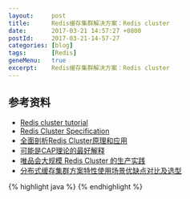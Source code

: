```yaml
---
layout:     post
title:      Redis缓存集群解决方案：Redis cluster
date:       2017-03-21 14:57:27 +0800
postId:     2017-03-21-14-57-27
categories: [blog]
tags:       [Redis]
geneMenu:   true
excerpt:    Redis缓存集群解决方案：Redis cluster
---
```




## 参考资料

* [Redis cluster tutorial](https://redis.io/topics/cluster-tutorial)
* [Redis Cluster Specification](https://redis.io/topics/cluster-spec)
* [全面剖析Redis Cluster原理和应用](http://blog.csdn.net/dc_726/article/details/48552531)
* [可能是CAP理论的最好解释](http://blog.csdn.net/dc_726/article/details/42784237)
* [唯品会大规模 Redis Cluster 的生产实践](https://mp.weixin.qq.com/s?__biz=MzA4Nzg5Nzc5OA==&mid=2651660079&idx=1&sn=bca50ad39792deadf167077308120264&scene=1&srcid=0603h3CpGqpli4btm4CAhwXC&key=f5c31ae61525f82e72b90a2923b3315c5f9601eb09ab586f91ee7bd376a7f2c29e9c67b143c79bae1dae981c421ee3f9&ascene=0&uin=MjE0MTYxODc2MA%3D%3D&devicetype=iMac+MacBookPro11%2C1+OSX+OSX+10.10.5+build(14F1713)&version=11020201&pass_ticket=b4gGUIHoYiAJF133TykQNLc9g%2BcBN2k5kpq1HtSP%2F7gq1Z5Fuq9KbzOyweWu8XsF)
* [分布式缓存集群方案特性使用场景优缺点对比及选型](https://my.oschina.net/tantexian/blog/685620)

{% highlight java %}
{% endhighlight %}
